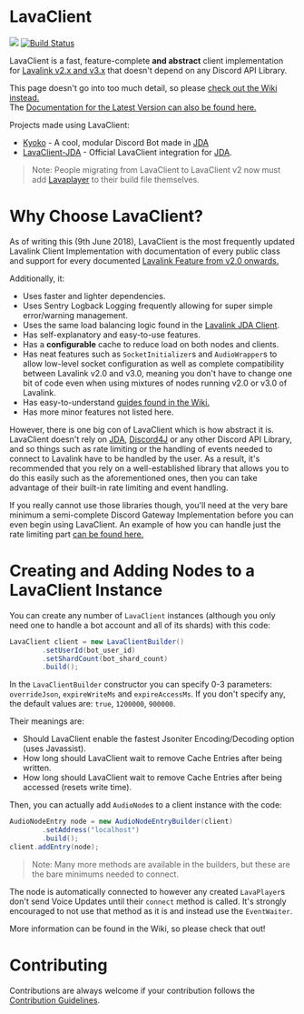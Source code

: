 # LavaClient
[![](https://jitpack.io/v/SamOphis/LavaClient.svg)](https://jitpack.io/#SamOphis/LavaClient)
[![Build Status](https://travis-ci.org/SamOphis/LavaClient.svg?branch=master)](https://travis-ci.org/SamOphis/LavaClient)

LavaClient is a fast, feature-complete **and abstract** client implementation for [Lavalink v2.x and v3.x](https://github.com/Frederikam/Lavalink) that
doesn't depend on any Discord API Library.

This page doesn't go into too much detail, so please [check out the Wiki instead.](https://github.com/SamOphis/LavaClient/wiki)  
The [Documentation for the Latest Version can also be found here.](https://samophis.github.io/LavaClient)

Projects made using LavaClient:
* [Kyoko](https://github.com/KyokoBot/Kyoko) - A cool, modular Discord Bot made in [JDA](https://github.com/DV8FromTheWorld/JDA)
* [LavaClient-JDA](https://github.com/SamOphis/LavaClient-JDA) - Official LavaClient integration for [JDA](https://github.com/DV8FromTheWorld/JDA).

> Note: People migrating from LavaClient to LavaClient v2 now must add [Lavaplayer](https://github.com/sedmelluq/lavaplayer) to their build file themselves.

# Why Choose LavaClient?

As of writing this (9th June 2018), LavaClient is the most frequently updated Lavalink Client Implementation with documentation of every public
class and support for every documented [Lavalink Feature from v2.0 onwards.](https://github.com/Frederikam/Lavalink/blob/master/IMPLEMENTATION.md)

Additionally, it:

* Uses faster and lighter dependencies.
* Uses Sentry Logback Logging frequently allowing for super simple error/warning management.
* Uses the same load balancing logic found in the [Lavalink JDA Client](https://github.com/Frederikam/Lavalink/tree/master/LavalinkClient).
* Has self-explanatory and easy-to-use features.
* Has a **configurable** cache to reduce load on both nodes and clients.
* Has neat features such as `SocketInitializer`s and `AudioWrapper`s to allow low-level socket configuration as well as complete compatibility between
  Lavalink v2.0 and v3.0, meaning you don't have to change one bit of code even when using mixtures of nodes running v2.0 or v3.0 of Lavalink.
* Has easy-to-understand [guides found in the Wiki.](https://github.com/SamOphis/LavaClient/wiki)
* Has more minor features not listed here.

However, there is one big con of LavaClient which is how abstract it is. LavaClient doesn't rely on [JDA](https://github.com/DV8FromTheWorld/JDA),
[Discord4J](https://github.com/austinv11/Discord4J) or any other Discord API Library, and so things such as rate limiting or the handling of events
needed to connect to Lavalink have to be handled by the user. As a result, it's recommended that you rely on a well-established library that allows
you to do this easily such as the aforementioned ones, then you can take advantage of their built-in rate limiting and event handling.

If you really cannot use those libraries though, you'll need at the very bare minimum a semi-complete Discord Gateway Implementation before you can
even begin using LavaClient. An example of how you can handle just the rate limiting part [can be found here.](https://gist.github.com/SamOphis/766c62d6fb91bac77ea9f2dea0edb330)

# Creating and Adding Nodes to a LavaClient Instance

You can create any number of `LavaClient` instances (although you only need one to handle a bot account and all of its shards) with this code:

```java
LavaClient client = new LavaClientBuilder()
        .setUserId(bot_user_id)
        .setShardCount(bot_shard_count)
        .build();
```

In the `LavaClientBuilder` constructor you can specify 0-3 parameters: `overrideJson`, `expireWriteMs` and `expireAccessMs`. If you don't specify
any, the default values are: `true`, `1200000`, `900000`.

Their meanings are:
* Should LavaClient enable the fastest Jsoniter Encoding/Decoding option (uses Javassist).
* How long should LavaClient wait to remove Cache Entries after being written.
* How long should LavaClient wait to remove Cache Entries after being accessed (resets write time).

Then, you can actually add `AudioNode`s to a client instance with the code:

```java
AudioNodeEntry node = new AudioNodeEntryBuilder(client)
        .setAddress("localhost")
        .build();
client.addEntry(node);
```

> Note: Many more methods are available in the builders, but these are the bare minimums needed to connect.

The node is automatically connected to however any created `LavaPlayer`s don't send Voice Updates until their `connect` method is called.
It's strongly encouraged to not use that method as it is and instead use the `EventWaiter`.

More information can be found in the Wiki, so please check that out!

# Contributing

Contributions are always welcome if your contribution follows the [Contribution Guidelines](https://github.com/SamOphis/LavaClient/blob/master/.github/CONTRIBUTING.md).